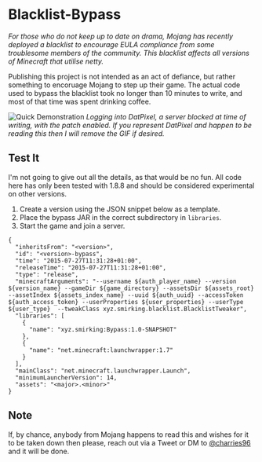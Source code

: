 Blacklist-Bypass
================

_For those who do not keep up to date on drama, Mojang has recently deployed a blacklist to encourage EULA compliance from
some troublesome members of the community. This blacklist affects all versions of Minecraft that utilise netty._

Publishing this project is not intended as an act of defiance, but rather something to encoruage Mojang to step up their game.
The actual code used to bypass the blacklist took no longer than 10 minutes to write, and most of that time was spent drinking coffee.

![Quick Demonstration](https://vgy.me/4cPUHU.gif)
_Logging into DatPixel, a server blocked at time of writing, with the patch enabled._
_If you represent DatPixel and happen to be reading this then I will remove the GIF if desired._

## Test It

I'm not going to give out all the details, as that would be no fun. All code here has only been tested with 1.8.8 and should be
considered experimental on other versions.

1. Create a version using the JSON snippet below as a template.
2. Place the bypass JAR in the correct subdirectory in `libraries`.
3. Start the game and join a server.

```
{
  "inheritsFrom": "<version>",
  "id": "<version>-bypass",
  "time": "2015-07-27T11:31:28+01:00",
  "releaseTime": "2015-07-27T11:31:28+01:00",
  "type": "release",
  "minecraftArguments": "--username ${auth_player_name} --version ${version_name} --gameDir ${game_directory} --assetsDir ${assets_root} --assetIndex ${assets_index_name} --uuid ${auth_uuid} --accessToken ${auth_access_token} --userProperties ${user_properties} --userType ${user_type}  --tweakClass xyz.smirking.blacklist.BlacklistTweaker",
  "libraries": [
    {
      "name": "xyz.smirking:Bypass:1.0-SNAPSHOT"
    },
    {
      "name": "net.minecraft:launchwrapper:1.7"
    }
  ],
  "mainClass": "net.minecraft.launchwrapper.Launch",
  "minimumLauncherVersion": 14,
  "assets": "<major>.<minor>"
}
```

## Note

If, by chance, anybody from Mojang happens to read this and wishes for it to be taken down then please, reach out via
a Tweet or DM to [@charries96](https://twitter.com/charries96) and it will be done.
